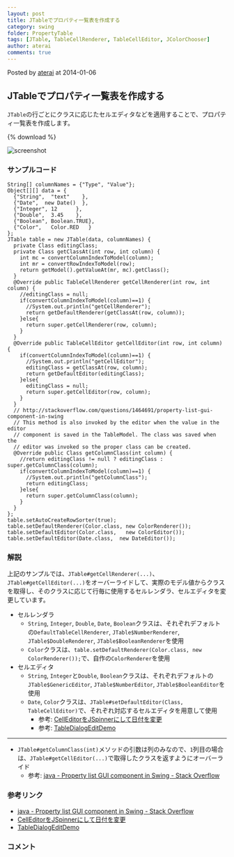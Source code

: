 ```yaml
---
layout: post
title: JTableでプロパティ一覧表を作成する
category: swing
folder: PropertyTable
tags: [JTable, TableCellRenderer, TableCellEditor, JColorChooser]
author: aterai
comments: true
---
```


Posted by [aterai](http://terai.xrea.jp/aterai.html) at 2014-01-06

## JTableでプロパティ一覧表を作成する
`JTable`の行ごとにクラスに応じたセルエディタなどを適用することで、プロパティ一覧表を作成します。

{% download %}

![screenshot](https://lh4.googleusercontent.com/-ZueCWsZFbOQ/UslO6WVldNI/AAAAAAAAB9g/53vsd2t0OPo/s800/PropertyTable.png)

### サンプルコード
<pre class="prettyprint"><code>String[] columnNames = {"Type", "Value"};
Object[][] data = {
  {"String",  "text"    },
  {"Date",  new Date()  },
  {"Integer", 12      },
  {"Double",  3.45    },
  {"Boolean", Boolean.TRUE},
  {"Color",   Color.RED   }
};
JTable table = new JTable(data, columnNames) {
  private Class editingClass;
  private Class getClassAt(int row, int column) {
    int mc = convertColumnIndexToModel(column);
    int mr = convertRowIndexToModel(row);
    return getModel().getValueAt(mr, mc).getClass();
  }
  @Override public TableCellRenderer getCellRenderer(int row, int column) {
    //editingClass = null;
    if(convertColumnIndexToModel(column)==1) {
      //System.out.println("getCellRenderer");
      return getDefaultRenderer(getClassAt(row, column));
    }else{
      return super.getCellRenderer(row, column);
    }
  }
  @Override public TableCellEditor getCellEditor(int row, int column) {
    if(convertColumnIndexToModel(column)==1) {
      //System.out.println("getCellEditor");
      editingClass = getClassAt(row, column);
      return getDefaultEditor(editingClass);
    }else{
      editingClass = null;
      return super.getCellEditor(row, column);
    }
  }
  // http://stackoverflow.com/questions/1464691/property-list-gui-component-in-swing
  // This method is also invoked by the editor when the value in the editor
  // component is saved in the TableModel. The class was saved when the
  // editor was invoked so the proper class can be created.
  @Override public Class getColumnClass(int column) {
    //return editingClass != null ? editingClass : super.getColumnClass(column);
    if(convertColumnIndexToModel(column)==1) {
      //System.out.println("getColumnClass");
      return editingClass;
    }else{
      return super.getColumnClass(column);
    }
  }
};
table.setAutoCreateRowSorter(true);
table.setDefaultRenderer(Color.class, new ColorRenderer());
table.setDefaultEditor(Color.class,   new ColorEditor());
table.setDefaultEditor(Date.class,  new DateEditor());
</code></pre>

### 解説
上記のサンプルでは、`JTable#getCellRenderer(...)`、`JTable#getCellEditor(...)`をオーバーライドして、実際のモデル値からクラスを取得し、そのクラスに応じて行毎に使用するセルレンダラ、セルエディタを変更しています。

- セルレンダラ
    - `String`, `Integer`, `Double`, `Date`, `Boolean`クラスは、それぞれデフォルトの`DefaultTableCellRenderer`, `JTable$NumberRenderer`, `JTable$DoubleRenderer`, `JTable$BooleanRenderer`を使用
    - `Color`クラスは、`table.setDefaultRenderer(Color.class, new ColorRenderer());`で、自作の`ColorRenderer`を使用
- セルエディタ
    - `String`, `Integer`と`Double`, `Boolean`クラスは、それぞれデフォルトの`JTable$GenericEditor`, `JTable$NumberEditor`, `JTable$BooleanEditor`を使用
    - `Date`, `Color`クラスは、`JTable#setDefaultEditor(Class, TableCellEditor)`で、それぞれ対応するセルエディタを用意して使用
        - 参考: [CellEditorをJSpinnerにして日付を変更](http://terai.xrea.jp/Swing/DateCellEditor.html)
        - 参考: [TableDialogEditDemo](http://docs.oracle.com/javase/tutorial/uiswing/examples/components/index.html#TableDialogEditDemo)

<!-- dummy comment line for breaking list -->

- - - -
- `JTable#getColumnClass(int)`メソッドの引数は列のみなので、`1`列目の場合は、`JTable#getCellEditor(...)`で取得したクラスを返すようにオーバーライド
    - 参考: [java - Property list GUI component in Swing - Stack Overflow](http://stackoverflow.com/questions/1464691/property-list-gui-component-in-swing)

<!-- dummy comment line for breaking list -->

### 参考リンク
- [java - Property list GUI component in Swing - Stack Overflow](http://stackoverflow.com/questions/1464691/property-list-gui-component-in-swing)
- [CellEditorをJSpinnerにして日付を変更](http://terai.xrea.jp/Swing/DateCellEditor.html)
- [TableDialogEditDemo](http://docs.oracle.com/javase/tutorial/uiswing/examples/components/index.html#TableDialogEditDemo)

<!-- dummy comment line for breaking list -->

### コメント
